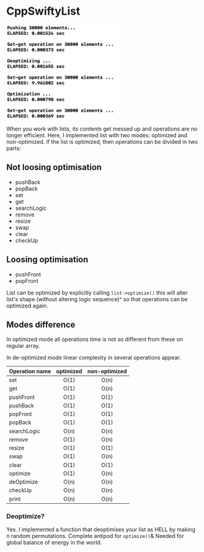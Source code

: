 # CppSwiftyList

<img src="https://github.com/AlexRoar/CppSwiftyList/raw/main/Images/SpeedTestNew.png" width="300px">

When you work with lists, its contents get messed up and operations are no longer efficient. Here, I implemented list with two modes: optimized and non-optimized. 
If the list is optimized, then operations can be divided in two parts:

## Not loosing optimisation
- pushBack
- popBack
- set
- get
- searchLogic
- remove
- resize
- swap
- clear
- checkUp

## Loosing optimisation
- pushFront
- popFront

List can be optimized by explicitly calling `list->optimize()` this will alter list's shape (without altering logic sequence)^ so that operations can be optimized again.

## Modes difference 
In optimized mode all operations time is not so different from these on regular array.

In de-optimized mode linear complexity in several operations appear.

| Operation name | optimized | non-optimized |
|----------------|:---------:|:-------------:|
| set            |    O(1)   |      O(n)     |
| get            |    O(1)   |      O(n)     |
| pushFront      |    O(1)   |      O(1)     |
| pushBack       |    O(1)   |      O(1)     |
| popFront       |    O(1)   |      O(1)     |
| popBack        |    O(1)   |      O(1)     |
| searchLogic         |    O(n)   |      O(n)     |
| remove         |    O(1)   |      O(n)     |
| resize         |    O(1)   |      O(1)     |
| swap           |    O(1)   |      O(n)     |
| clear          |    O(1)   |      O(1)     |
| optimize       |    O(1)   |      O(n)     |
| deOptimize     |    O(n)   |      O(n)     |
| checkUp        |    O(n)   |      O(n)     |
| print          |    O(n)   |      O(n)     |

### Deoptimize?
Yes. I implemented a function that deoptimises your list as HELL by making n random permutations. Complete antipod for `optimize()`& Needed for global balance of energy in the world.
